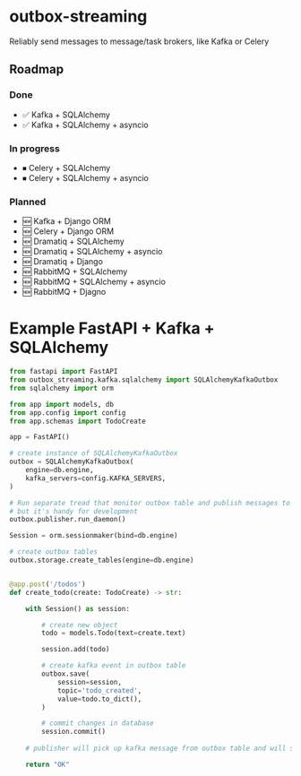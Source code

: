 # outbox-streaming

Reliably send messages to message/task brokers, like Kafka or Celery

## Roadmap
### Done
 - ✅ Kafka + SQLAlchemy
 - ✅ Kafka + SQLAlchemy + asyncio
### In progress
 - ⏹ Celery + SQLAlchemy
 - ⏹ Celery + SQLAlchemy + asyncio
### Planned
 - 🆕 Kafka + Django ORM
 - 🆕 Celery + Django ORM
 - 🆕 Dramatiq + SQLAlchemy
 - 🆕 Dramatiq + SQLAlchemy + asyncio
 - 🆕 Dramatiq + Django
 - 🆕 RabbitMQ + SQLAlchemy
 - 🆕 RabbitMQ + SQLAlchemy + asyncio
 - 🆕 RabbitMQ + Djagno


# Example FastAPI + Kafka + SQLAlchemy
```python
from fastapi import FastAPI
from outbox_streaming.kafka.sqlalchemy import SQLAlchemyKafkaOutbox
from sqlalchemy import orm

from app import models, db
from app.config import config
from app.schemas import TodoCreate

app = FastAPI()

# create instance of SQLAlchemyKafkaOutbox
outbox = SQLAlchemyKafkaOutbox(
    engine=db.engine,
    kafka_servers=config.KAFKA_SERVERS,
)

# Run separate tread that monitor outbox table and publish messages to Kafka. It's not recommended for production,
# but it's handy for development
outbox.publisher.run_daemon()

Session = orm.sessionmaker(bind=db.engine)

# create outbox tables 
outbox.storage.create_tables(engine=db.engine)


@app.post('/todos')
def create_todo(create: TodoCreate) -> str:

    with Session() as session:

        # create new object
        todo = models.Todo(text=create.text)

        session.add(todo)

        # create kafka event in outbox table
        outbox.save(
            session=session,
            topic='todo_created',
            value=todo.to_dict(),
        )

        # commit changes in database
        session.commit()
        
    # publisher will pick up kafka message from outbox table and will send it kafka topic

    return "OK"

```
